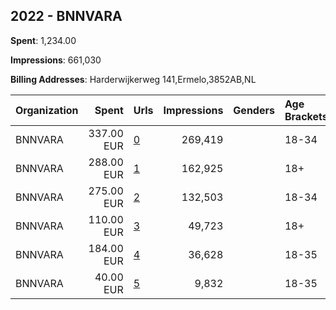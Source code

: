 ## 2022 - BNNVARA 
**Spent**: 1,234.00

**Impressions**: 661,030

**Billing Addresses**: Harderwijkerweg 141,Ermelo,3852AB,NL

|Organization|Spent|Urls|Impressions|Genders|Age Brackets|Country Codes|
|:---|---:|:---|---:|:---|:---|:---|
|BNNVARA|337.00 EUR|[0](https://www.snap.com/political-ads/asset/85b1db5c29b3e9454fe4d81e24bfd71563cf214c98be93a29d3dc4cc8350c9da?mediaType=mp4)|269,419||18-34|netherlands|
|BNNVARA|288.00 EUR|[1](https://www.snap.com/political-ads/asset/86975bd7e76d0be341b2d31979cee564658c678e5bf1194746b7cedc13b35951?mediaType=mp4)|162,925||18+|netherlands|
|BNNVARA|275.00 EUR|[2](https://www.snap.com/political-ads/asset/b330dbab9793e2d5dfc34112a2802b45a0971bf5c24f055c389b246945ded971?mediaType=mp4)|132,503||18-34|netherlands|
|BNNVARA|110.00 EUR|[3](https://www.snap.com/political-ads/asset/86975bd7e76d0be341b2d31979cee564658c678e5bf1194746b7cedc13b35951?mediaType=mp4)|49,723||18+|netherlands|
|BNNVARA|184.00 EUR|[4](https://www.snap.com/political-ads/asset/e7b7a3d248b4ee85b7f07d1f92e261292210269db5d7742507705ee68584c566?mediaType=mp4)|36,628||18-35|netherlands|
|BNNVARA|40.00 EUR|[5](https://www.snap.com/political-ads/asset/dc524dbfe1d9402f95cf04d9863ead62810dcf93a5ce9a087861e7c13e7e18e8?mediaType=mp4)|9,832||18-35|netherlands|
